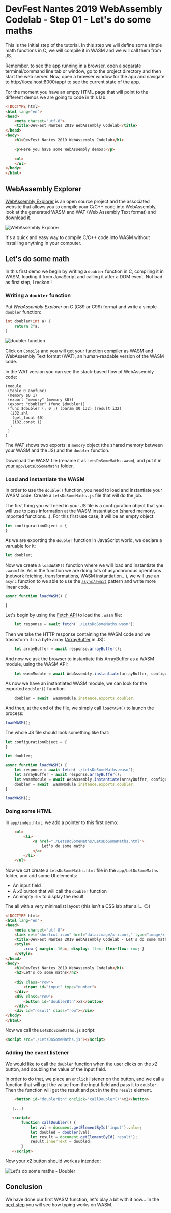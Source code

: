 #  DevFest Nantes 2019 WebAssembly Codelab - Step 01 - Let's do some maths

This is the initial step of the tutorial. In this step we will define some simple math functions in C, we will compile it in WASM and we will call them from JS.

Remember, to see the app running in a browser, open a separate terminal/command line tab or window, go to the project directory and then start the web server. Now, open a browser window for the app and navigate to http://localhost:8000/app/ to see the current state of the app.

For the moment you have an empty HTML page that will point to the different demos we are going to code in this lab:

```html
<!DOCTYPE html>
<html lang="en">
<head>
    <meta charset="utf-8">
    <title>DevFest Nantes 2019 WebAssembly Codelab</title>
</head>
<body>
    <h1>DevFest Nantes 2019 WebAssembly Codelab</h1>
    
    <p>Here you have some WebAssembly demos:</p>

    <ul>        
    </ul>
</body>
</html>
```

## WebAssembly Explorer

[WebAssembly Explorer](https://mbebenita.github.io/WasmExplorer/) is an open source project and the associated website that allows you to compile your C/C++ code into WebAssembly, look at the generated WASM and WAT (Web Assembly Text format) and download it. 

![WebAssembly Explorer](./img/webassembly-explorer-01.png)

It's a quick and easy way to compile C/C++ code into WASM without installing anything in your computer.

## Let's do some math

In this first demo we begin by writing a `doubler` function in C, compiling it in WASM, loading it from JavaScript and calling it atfer a DOM event. Not bad as first step, I reckon !

### Writing a `doubler` function

Put *WebAssembly Explorer* on C (C89 or C99) format and write a simple `doubler` function:

```c
int doubler(int a) {
    return 2*a;
}
```

![`doubler` function](./img/webassembly-explorer-02.png)

Click on `Compile` and you will get your function compiler as  WASM and WebAssembly Text format (WAT), an human-readable version of the WASM code. 

In the WAT version you can see the stack-based flow of WebAssembly code:

```wat
(module
 (table 0 anyfunc)
 (memory $0 1)
 (export "memory" (memory $0))
 (export "doubler" (func $doubler))
 (func $doubler (; 0 ;) (param $0 i32) (result i32)
  (i32.shl
   (get_local $0)
   (i32.const 1)
  )
 )
)
```

The WAT shows two exports: a `memory` object (the shared memory between your WASM and the JS) and the `doubler` function.


Download the WASM file (rename it as `LetsDoSomeMaths.wasm`), and put it in your `app/LetsDoSomeMaths` folder.


### Load and instantiate the WASM

In order to use the `double()` function, you need to load and instantiate your WASM code. Create a `LetsDoSomeMaths.js` file that will do the job.

The first thing you will need in your JS file is a configuration object that you will use to pass information at the WASM instantiation (shared memory, imported functions...). For this first use case, it will be an empty object:

```js
let configurationObject = {
}
```

As we are exporting the `doubler` function in JavaScript world, we declare a varuable for it:

```js
let doubler;
```

Now we create a `loadWASM()` function where we will load and instantiate the `.wasm` file. As in the function we are doing lots of asynchronous operations (network fetching, transformations, WASM instantiation...), we will use an `async` function to we able to use the [`async/await`](https://developer.mozilla.org/en-US/docs/Web/JavaScript/Reference/Statements/async_function) pattern and write more linear code. 


```js
async function loadWASM() {

}
```

Let's begin by using the [Fetch API](https://developer.mozilla.org/en-US/docs/Web/API/Fetch_API) to load the `.wasm` file:

```js
    let response = await fetch('./LetsDoSomeMaths.wasm');
```



Then we take the HTTP response containing the WASM code and we trasnsform it in a byte array ([ArrayBuffer](https://developer.mozilla.org/en-US/docs/Web/JavaScript/Reference/Global_Objects/ArrayBuffer) in JS):

```js
    let arrayBuffer = await response.arrayBuffer();
```

And now we ask the browser to instantiate this ArrayBuffer as a WASM module, using the WASM API:

```js
    let wasmModule = await WebAssembly.instantiate(arrayBuffer, configurationObject);
```

As now we have an instantiated WASM module, we can look for the exported `doubler()` function.

```js
    doubler = await  wasmModule.instance.exports.doubler;
```

And then, at the end of the file, we simply call `loadWASM()` to launch the process:

```js
loadWASM();
```
The whole JS file should look something like that:

```js
let configurationObject = {
}

let doubler;

async function loadWASM() {
    let response = await fetch('./LetsDoSomeMaths.wasm');
    let arrayBuffer = await response.arrayBuffer();
    let wasmModule = await WebAssembly.instantiate(arrayBuffer, configurationObject);
    doubler = await  wasmModule.instance.exports.doubler;
}

loadWASM();
```


### Doing some HTML

In `app/index.html`, we add a pointer to this first demo:

```html
    <ul> 
        <li>
            <a href="./LetsDoSomeMaths/LetsDoSomeMaths.html">
                Let's do some maths
            </a>
        </li>        
    </ul>
```

Now we cat create a `LetsDoSomeMaths.html` file in the `app/LetDoSomeMaths` folder, and add some UI elements:

- An input field
- A *x2* button that will call the `doubler` function
- An empty `div` to display the result

The all with a very minimalist layout (this isn't a CSS lab after all... 😉) 

```html
<!DOCTYPE html>
<html lang="en">
<head>
    <meta charset="utf-8">
    <link rel="shortcut icon" href="data:image/x-icon;," type="image/x-icon"> 
    <title>DevFest Nantes 2019 WebAssembly Codelab - Let's do some maths</title>
    <style>
        .row { margin: 16px; display: flex; flex-flow: row; }
    </style>
</head>
<body>
    <h1>DevFest Nantes 2019 WebAssembly Codelab</h1>
    <h2>Let's do some maths</h2>
    
    <div class="row">
        <input id="input" type="number">
    </div>
    <div class="row">
        <button id="doublerBtn">x2</button>
    </div>
    <div id="result" class="row"></div>
</body>
</html>
```

Now we call the `LetsDoSomeMaths.js` script:

```html
<script src="./LetsDoSomeMaths.js"></script>
```

### Adding the event listener

We would like to call the `doubler` function when the user clicks on the *x2* button, and doubling the value of the input field.

In order to do that, we place an `onclick` listener on the button, and we call a function that will get the value from the input field and pass it to `doubler`. Then the function will get the result and put in the the `result` element.

```html
    <button id="doublerBtn" onclick="callDoubler()">x2</button>

   [...]

   <script>
       function callDoubler() {
           let val = document.getElementById('input').value;
           let doubled = doubler(val);
           let result = document.getElementById('result');
           result.innerText = doubled;
       }
   </script>

```

Now your *x2* button should work as intended:


![Let's do some maths - Doubler](./img/LetsDoSomeMaths-01.png)


## Conclusion

We have done our first WASM function, let's play a bit with it now...
In the [next step](../step-02) you will see how typing works on WASM.
